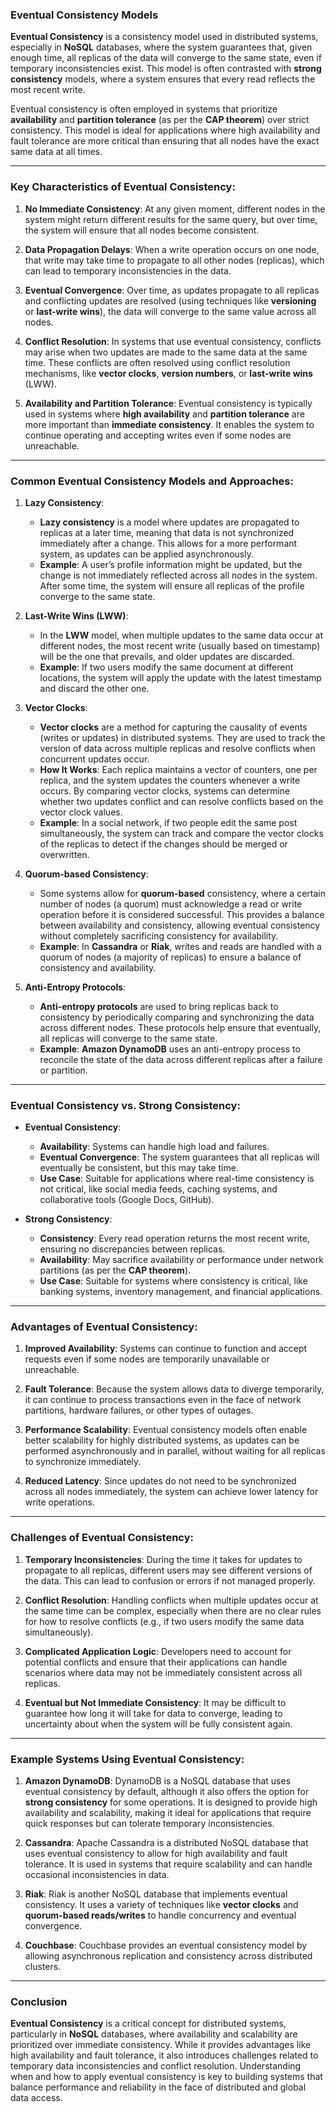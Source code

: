 ### **Eventual Consistency Models**

**Eventual Consistency** is a consistency model used in distributed systems, especially in **NoSQL** databases, where the system guarantees that, given enough time, all replicas of the data will converge to the same state, even if temporary inconsistencies exist. This model is often contrasted with **strong consistency** models, where a system ensures that every read reflects the most recent write.

Eventual consistency is often employed in systems that prioritize **availability** and **partition tolerance** (as per the **CAP theorem**) over strict consistency. This model is ideal for applications where high availability and fault tolerance are more critical than ensuring that all nodes have the exact same data at all times.

---

### **Key Characteristics of Eventual Consistency:**

1. **No Immediate Consistency**: At any given moment, different nodes in the system might return different results for the same query, but over time, the system will ensure that all nodes become consistent.

2. **Data Propagation Delays**: When a write operation occurs on one node, that write may take time to propagate to all other nodes (replicas), which can lead to temporary inconsistencies in the data.

3. **Eventual Convergence**: Over time, as updates propagate to all replicas and conflicting updates are resolved (using techniques like **versioning** or **last-write wins**), the data will converge to the same value across all nodes.

4. **Conflict Resolution**: In systems that use eventual consistency, conflicts may arise when two updates are made to the same data at the same time. These conflicts are often resolved using conflict resolution mechanisms, like **vector clocks**, **version numbers**, or **last-write wins** (LWW).

5. **Availability and Partition Tolerance**: Eventual consistency is typically used in systems where **high availability** and **partition tolerance** are more important than **immediate consistency**. It enables the system to continue operating and accepting writes even if some nodes are unreachable.

---

### **Common Eventual Consistency Models and Approaches:**

1. **Lazy Consistency**:
   - **Lazy consistency** is a model where updates are propagated to replicas at a later time, meaning that data is not synchronized immediately after a change. This allows for a more performant system, as updates can be applied asynchronously.
   - **Example**: A user’s profile information might be updated, but the change is not immediately reflected across all nodes in the system. After some time, the system will ensure all replicas of the profile converge to the same state.

2. **Last-Write Wins (LWW)**:
   - In the **LWW** model, when multiple updates to the same data occur at different nodes, the most recent write (usually based on timestamp) will be the one that prevails, and older updates are discarded.
   - **Example**: If two users modify the same document at different locations, the system will apply the update with the latest timestamp and discard the other one.

3. **Vector Clocks**:
   - **Vector clocks** are a method for capturing the causality of events (writes or updates) in distributed systems. They are used to track the version of data across multiple replicas and resolve conflicts when concurrent updates occur.
   - **How It Works**: Each replica maintains a vector of counters, one per replica, and the system updates the counters whenever a write occurs. By comparing vector clocks, systems can determine whether two updates conflict and can resolve conflicts based on the vector clock values.
   - **Example**: In a social network, if two people edit the same post simultaneously, the system can track and compare the vector clocks of the replicas to detect if the changes should be merged or overwritten.

4. **Quorum-based Consistency**:
   - Some systems allow for **quorum-based** consistency, where a certain number of nodes (a quorum) must acknowledge a read or write operation before it is considered successful. This provides a balance between availability and consistency, allowing eventual consistency without completely sacrificing consistency for availability.
   - **Example**: In **Cassandra** or **Riak**, writes and reads are handled with a quorum of nodes (a majority of replicas) to ensure a balance of consistency and availability.

5. **Anti-Entropy Protocols**:
   - **Anti-entropy protocols** are used to bring replicas back to consistency by periodically comparing and synchronizing the data across different nodes. These protocols help ensure that eventually, all replicas will converge to the same state.
   - **Example**: **Amazon DynamoDB** uses an anti-entropy process to reconcile the state of the data across different replicas after a failure or partition.

---

### **Eventual Consistency vs. Strong Consistency:**

- **Eventual Consistency**: 
  - **Availability**: Systems can handle high load and failures.
  - **Eventual Convergence**: The system guarantees that all replicas will eventually be consistent, but this may take time.
  - **Use Case**: Suitable for applications where real-time consistency is not critical, like social media feeds, caching systems, and collaborative tools (Google Docs, GitHub).

- **Strong Consistency**:
  - **Consistency**: Every read operation returns the most recent write, ensuring no discrepancies between replicas.
  - **Availability**: May sacrifice availability or performance under network partitions (as per the **CAP theorem**).
  - **Use Case**: Suitable for systems where consistency is critical, like banking systems, inventory management, and financial applications.

---

### **Advantages of Eventual Consistency:**

1. **Improved Availability**: Systems can continue to function and accept requests even if some nodes are temporarily unavailable or unreachable.
   
2. **Fault Tolerance**: Because the system allows data to diverge temporarily, it can continue to process transactions even in the face of network partitions, hardware failures, or other types of outages.

3. **Performance Scalability**: Eventual consistency models often enable better scalability for highly distributed systems, as updates can be performed asynchronously and in parallel, without waiting for all replicas to synchronize immediately.

4. **Reduced Latency**: Since updates do not need to be synchronized across all nodes immediately, the system can achieve lower latency for write operations.

---

### **Challenges of Eventual Consistency:**

1. **Temporary Inconsistencies**: During the time it takes for updates to propagate to all replicas, different users may see different versions of the data. This can lead to confusion or errors if not managed properly.
   
2. **Conflict Resolution**: Handling conflicts when multiple updates occur at the same time can be complex, especially when there are no clear rules for how to resolve conflicts (e.g., if two users modify the same data simultaneously).
   
3. **Complicated Application Logic**: Developers need to account for potential conflicts and ensure that their applications can handle scenarios where data may not be immediately consistent across all replicas.

4. **Eventual but Not Immediate Consistency**: It may be difficult to guarantee how long it will take for data to converge, leading to uncertainty about when the system will be fully consistent again.

---

### **Example Systems Using Eventual Consistency:**

1. **Amazon DynamoDB**: DynamoDB is a NoSQL database that uses eventual consistency by default, although it also offers the option for **strong consistency** for some operations. It is designed to provide high availability and scalability, making it ideal for applications that require quick responses but can tolerate temporary inconsistencies.
   
2. **Cassandra**: Apache Cassandra is a distributed NoSQL database that uses eventual consistency to allow for high availability and fault tolerance. It is used in systems that require scalability and can handle occasional inconsistencies in data.

3. **Riak**: Riak is another NoSQL database that implements eventual consistency. It uses a variety of techniques like **vector clocks** and **quorum-based reads/writes** to handle concurrency and eventual convergence.

4. **Couchbase**: Couchbase provides an eventual consistency model by allowing asynchronous replication and consistency across distributed clusters.

---

### **Conclusion**

**Eventual Consistency** is a critical concept for distributed systems, particularly in **NoSQL** databases, where availability and scalability are prioritized over immediate consistency. While it provides advantages like high availability and fault tolerance, it also introduces challenges related to temporary data inconsistencies and conflict resolution. Understanding when and how to apply eventual consistency is key to building systems that balance performance and reliability in the face of distributed and global data access.
